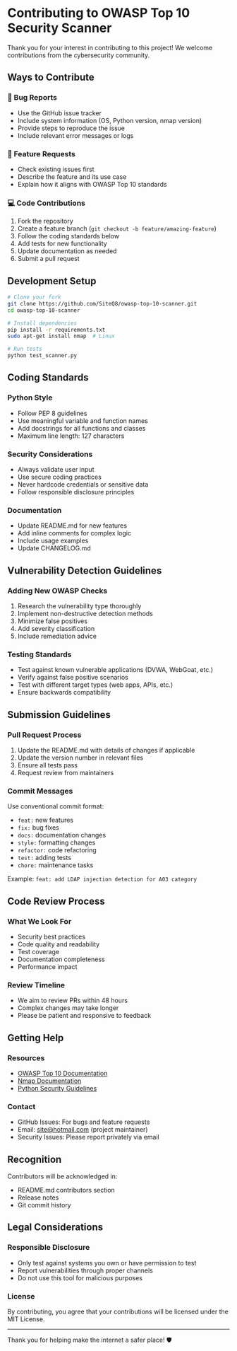 # Contributing to OWASP Top 10 Security Scanner

Thank you for your interest in contributing to this project! We welcome contributions from the cybersecurity community.

## Ways to Contribute

### 🐛 Bug Reports
- Use the GitHub issue tracker
- Include system information (OS, Python version, nmap version)
- Provide steps to reproduce the issue
- Include relevant error messages or logs

### 🚀 Feature Requests
- Check existing issues first
- Describe the feature and its use case
- Explain how it aligns with OWASP Top 10 standards

### 💻 Code Contributions
1. Fork the repository
2. Create a feature branch (`git checkout -b feature/amazing-feature`)
3. Follow the coding standards below
4. Add tests for new functionality
5. Update documentation as needed
6. Submit a pull request

## Development Setup

```bash
# Clone your fork
git clone https://github.com/SiteQ8/owasp-top-10-scanner.git
cd owasp-top-10-scanner

# Install dependencies
pip install -r requirements.txt
sudo apt-get install nmap  # Linux

# Run tests
python test_scanner.py
```

## Coding Standards

### Python Style
- Follow PEP 8 guidelines
- Use meaningful variable and function names
- Add docstrings for all functions and classes
- Maximum line length: 127 characters

### Security Considerations
- Always validate user input
- Use secure coding practices
- Never hardcode credentials or sensitive data
- Follow responsible disclosure principles

### Documentation
- Update README.md for new features
- Add inline comments for complex logic
- Include usage examples
- Update CHANGELOG.md

## Vulnerability Detection Guidelines

### Adding New OWASP Checks
1. Research the vulnerability type thoroughly
2. Implement non-destructive detection methods
3. Minimize false positives
4. Add severity classification
5. Include remediation advice

### Testing Standards
- Test against known vulnerable applications (DVWA, WebGoat, etc.)
- Verify against false positive scenarios
- Test with different target types (web apps, APIs, etc.)
- Ensure backwards compatibility

## Submission Guidelines

### Pull Request Process
1. Update the README.md with details of changes if applicable
2. Update the version number in relevant files
3. Ensure all tests pass
4. Request review from maintainers

### Commit Messages
Use conventional commit format:
- `feat:` new features
- `fix:` bug fixes  
- `docs:` documentation changes
- `style:` formatting changes
- `refactor:` code refactoring
- `test:` adding tests
- `chore:` maintenance tasks

Example: `feat: add LDAP injection detection for A03 category`

## Code Review Process

### What We Look For
- Security best practices
- Code quality and readability
- Test coverage
- Documentation completeness
- Performance impact

### Review Timeline
- We aim to review PRs within 48 hours
- Complex changes may take longer
- Please be patient and responsive to feedback

## Getting Help

### Resources
- [OWASP Top 10 Documentation](https://owasp.org/www-project-top-ten/)
- [Nmap Documentation](https://nmap.org/book/)
- [Python Security Guidelines](https://python.org/dev/security/)

### Contact
- GitHub Issues: For bugs and feature requests
- Email: site@hotmail.com (project maintainer)
- Security Issues: Please report privately via email

## Recognition

Contributors will be acknowledged in:
- README.md contributors section
- Release notes
- Git commit history

## Legal Considerations

### Responsible Disclosure
- Only test against systems you own or have permission to test
- Report vulnerabilities through proper channels
- Do not use this tool for malicious purposes

### License
By contributing, you agree that your contributions will be licensed under the MIT License.

---

Thank you for helping make the internet a safer place! 🛡️
